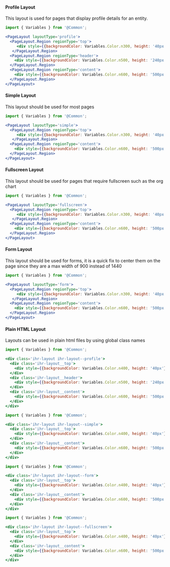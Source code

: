 #### Profile Layout

This layout is used for pages that display profile details for an entity.

```jsx
import { Variables } from '@Common';

<PageLayout layoutType='profile'>
  <PageLayout.Region regionType='top'>
     <div style={{backgroundColor: Variables.Color.n300, height: '40px'}}/>
   </PageLayout.Region>
  <PageLayout.Region regionType='header'>
    <div style={{backgroundColor: Variables.Color.n500, height: '240px'}}/>
  </PageLayout.Region>
  <PageLayout.Region regionType='content'>
    <div style={{backgroundColor: Variables.Color.n600, height: '500px', borderRadius: '4px'}}/>
  </PageLayout.Region>
</PageLayout>
```
#### Simple Layout

This layout should be used for most pages

```jsx
import { Variables } from '@Common';

<PageLayout layoutType='simple'>
  <PageLayout.Region regionType='top'>
     <div style={{backgroundColor: Variables.Color.n300, height: '40px'}}/>
   </PageLayout.Region>
  <PageLayout.Region regionType='content'>
    <div style={{backgroundColor: Variables.Color.n600, height: '500px'}}/>
  </PageLayout.Region>
</PageLayout>
```

#### Fullscreen Layout

This layout should be used for pages that require fullscreen such as the org chart

```jsx
import { Variables } from '@Common';

<PageLayout layoutType='fullscreen'>
  <PageLayout.Region regionType='top'>
     <div style={{backgroundColor: Variables.Color.n300, height: '40px'}}/>
   </PageLayout.Region>
  <PageLayout.Region regionType='content'>
    <div style={{backgroundColor: Variables.Color.n600, height: '500px'}}/>
  </PageLayout.Region>
</PageLayout>
```

#### Form Layout

This layout should be used for forms, it is a quick fix to center them on the page
since they are a max width of 900 instead of 1440

```jsx
import { Variables } from '@Common';

<PageLayout layoutType='form'>
  <PageLayout.Region regionType='top'>
     <div style={{backgroundColor: Variables.Color.n300, height: '40px'}}/>
   </PageLayout.Region>
  <PageLayout.Region regionType='content'>
    <div style={{backgroundColor: Variables.Color.n600, height: '500px'}}/>
  </PageLayout.Region>
</PageLayout>
```

#### Plain HTML Layout

Layouts can be used in plain html files by using global class names
```jsx
import { Variables } from '@Common';

<div class='ihr-layout ihr-layout--profile'>
  <div class='ihr-layout__top'>
    <div style={{backgroundColor: Variables.Color.n400, height: '40px'}}/>
  </div>
  <div class='ihr-layout__header'>
    <div style={{backgroundColor: Variables.Color.n500, height: '240px'}}/>
  </div>
  <div class='ihr-layout__content'>
    <div style={{backgroundColor: Variables.Color.n600, height: '500px', borderRadius: '4px'}}/>
  </div>
</div>
```
```jsx
import { Variables } from '@Common';

<div class='ihr-layout ihr-layout--simple'>
  <div class='ihr-layout__top'>
    <div style={{backgroundColor: Variables.Color.n400, height: '40px'}}/>
  </div>
  <div class='ihr-layout__content'>
    <div style={{backgroundColor: Variables.Color.n600, height: '500px'}}/>
  </div>
</div>
```
```jsx
import { Variables } from '@Common';

<div class='ihr-layout ihr-layout--form'>
  <div class='ihr-layout__top'>
    <div style={{backgroundColor: Variables.Color.n400, height: '40px'}}/>
  </div>
  <div class='ihr-layout__content'>
    <div style={{backgroundColor: Variables.Color.n600, height: '500px'}}/>
  </div>
</div>
```
```jsx
import { Variables } from '@Common';

<div class='ihr-layout ihr-layout--fullscreen'>
  <div class='ihr-layout__top'>
    <div style={{backgroundColor: Variables.Color.n400, height: '40px'}}/>
  </div>
  <div class='ihr-layout__content'>
    <div style={{backgroundColor: Variables.Color.n600, height: '500px'}}/>
  </div>
</div>
```
